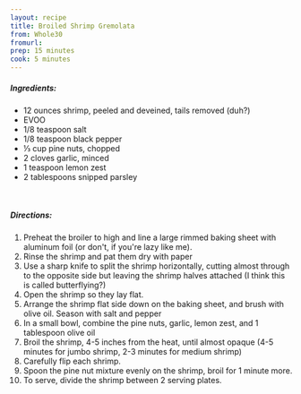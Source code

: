 ```yaml
---
layout: recipe
title: Broiled Shrimp Gremolata
from: Whole30
fromurl: 
prep: 15 minutes
cook: 5 minutes
---
```


##### Ingredients:

* 12 ounces shrimp, peeled and deveined, tails removed (duh?)
* EVOO
* 1/8 teaspoon salt
* 1/8 teaspoon black pepper
* ⅓ cup pine nuts, chopped
* 2 cloves garlic, minced
* 1 teaspoon lemon zest
* 2 tablespoons snipped parsley

<br>

##### Directions:

1. Preheat the broiler to high and line a large rimmed baking sheet with aluminum foil (or don't, if you're lazy like me).
2. Rinse the shrimp and pat them dry with paper
3. Use a sharp knife to split the shrimp horizontally, cutting almost through to the opposite side but leaving the shrimp halves attached (I think this is called butterflying?)
4. Open the shrimp so they lay flat.
5. Arrange the shrimp flat side down on the baking sheet, and brush with olive oil. Season with salt and pepper
6. In a small bowl, combine the pine nuts, garlic, lemon zest, and 1 tablespoon olive oil
7. Broil the shrimp, 4-5 inches from the heat, until almost opaque (4-5 minutes for jumbo shrimp, 2-3 minutes for medium shrimp)
8. Carefully flip each shrimp.
9. Spoon the pine nut mixture evenly on the shrimp, broil for 1 minute more.
10. To serve, divide the shrimp between 2 serving plates.
